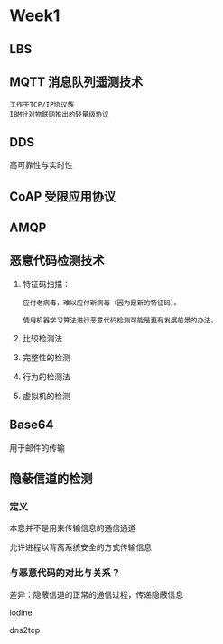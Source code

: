 # Week1

## LBS

## MQTT 消息队列遥测技术

```
工作于TCP/IP协议族
IBM针对物联网推出的轻量级协议
```

## DDS

高可靠性与实时性

## CoAP 受限应用协议

## AMQP

## 恶意代码检测技术

1. 特征码扫描：

   ```
   应付老病毒，难以应付新病毒（因为是新的特征码）。
   ```

   ```
   使用机器学习算法进行恶意代码检测可能是更有发展前景的办法。
   ```

2. 比较检测法

3. 完整性的检测

4. 行为的检测法

5. 虚拟机的检测

## Base64

用于邮件的传输

## 隐蔽信道的检测

### 定义

本意并不是用来传输信息的通信通道

允许进程以背离系统安全的方式传输信息

### 与恶意代码的对比与关系？

差异：隐蔽信道的正常的通信过程，传递隐蔽信息

lodine

dns2tcp